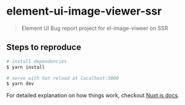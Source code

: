 # element-ui-image-viewer-ssr

> Element UI Bug report project for el-image-viweer on SSR

## Steps to reproduce

``` bash
# install dependencies
$ yarn install

# serve with hot reload at localhost:3000
$ yarn dev
```

For detailed explanation on how things work, checkout [Nuxt.js docs](https://nuxtjs.org).

